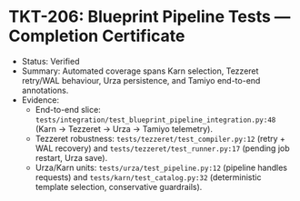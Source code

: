 # TKT-206: Blueprint Pipeline Tests — Completion Certificate

- Status: Verified
- Summary: Automated coverage spans Karn selection, Tezzeret retry/WAL behaviour, Urza persistence, and Tamiyo end-to-end annotations.
- Evidence:
  - End-to-end slice: `tests/integration/test_blueprint_pipeline_integration.py:48` (Karn → Tezzeret → Urza → Tamiyo telemetry).
  - Tezzeret robustness: `tests/tezzeret/test_compiler.py:12` (retry + WAL recovery) and `tests/tezzeret/test_runner.py:17` (pending job restart, Urza save).
  - Urza/Karn units: `tests/urza/test_pipeline.py:12` (pipeline handles requests) and `tests/karn/test_catalog.py:32` (deterministic template selection, conservative guardrails).
